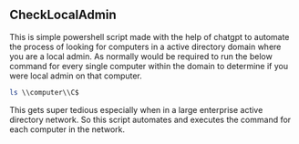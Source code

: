 ## CheckLocalAdmin

This is simple powershell script made with the help of chatgpt to automate the process of looking for computers in a active directory domain where 
you are a local admin. As normally would be required to run the below command for every single computer within the domain to determine if you were 
local admin on that computer.

```powershell
ls \\computer\\C$
```
This gets super tedious especially when in a large enterprise active directory network. So this script automates and executes the command for each computer in the network.
